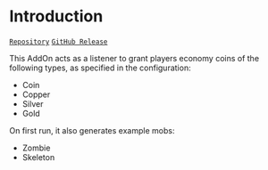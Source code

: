 # Introduction

[`Repository`](https://github.com/MCEngine-Extension/economy-addon-entity)
[`GitHub Release`](https://github.com/MCEngine-Extension/economy-addon-entity/releases)

This AddOn acts as a listener to grant players economy coins of the following types, as specified in the configuration:

- Coin  
- Copper  
- Silver  
- Gold

On first run, it also generates example mobs:

- Zombie  
- Skeleton
